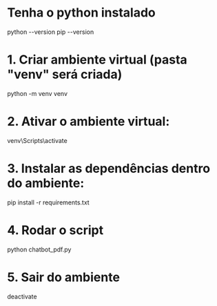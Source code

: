 # Tenha o python instalado
python --version
pip --version

# 1. Criar ambiente virtual (pasta "venv" será criada)
python -m venv venv

# 2. Ativar o ambiente virtual:
venv\Scripts\activate

# 3. Instalar as dependências dentro do ambiente:
pip install -r requirements.txt

# 4. Rodar o script
python chatbot_pdf.py

# 5. Sair do ambiente
deactivate